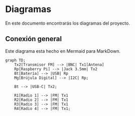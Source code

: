# Diagramas

En este documento encontrarás los diagramas del proyecto.

## Conexión general
Este diagrama esta hecho en Mermaid para MarkDown.
```mermaid
graph TD;
    Tx2[Transmisor FM] --> |BNC| Tx1[Antena]
    Rp[Raspberry Pi] --> |Jack 3.5mm| Tx2
    Bt[Batería] --> |USB| Rp
    Mg[Brújula Digital] --> |I2C| Rp;

    Bt --> |USB-C| Tx2;

    R1[Radio 1] --> |FM| Tx1
    R2[Radio 2] --> |FM| Tx1
    R3[Radio 3] --> |FM| Tx1
    R4[Radio 4] --> |FM| Tx1;
```